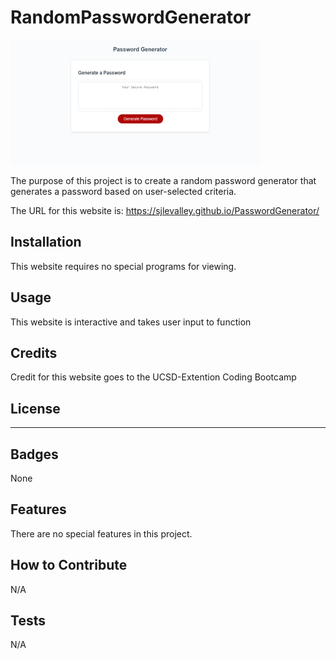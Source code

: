 # RandomPasswordGenerator

![App Screenshot](pwGenerator.png "Description")

The purpose of this project is to create a random password generator that generates a password based on user-selected criteria.

The URL for this website is: https://sjlevalley.github.io/PasswordGenerator/

## Installation

This website requires no special programs for viewing.

## Usage

This website is interactive and takes user input to function

## Credits

Credit for this website goes to the UCSD-Extention Coding Bootcamp

## License

---

## Badges

None

## Features

There are no special features in this project.

## How to Contribute

N/A

## Tests

N/A
